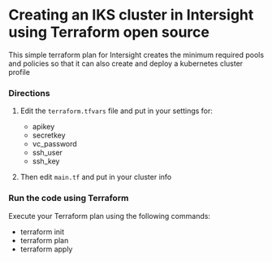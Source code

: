 # Creating an IKS cluster in Intersight using Terraform open source

This simple terraform plan for Intersight creates the minimum required pools and policies so that it can also create and deploy a kubernetes cluster profile

### Directions

1. Edit the `terraform.tfvars` file and put in your settings for:
    - apikey
    - secretkey
    - vc_password  
    - ssh_user     
    - ssh_key

2. Then edit `main.tf` and put in your cluster info

### Run the code using Terraform

Execute your Terraform plan using the following commands:
   - terraform init
   - terraform plan
   - terraform apply
